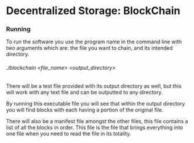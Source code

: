 
# Decentralized Storage: BlockChain 

### Running

To run the software you use the program name in the command line with two arguments which are: the file you want to chain, and its intended directory.

###### ./blockchain <file_name> <output_directory>

There will be a test file provided with its output directory as well, but this will work with any text file and can be outputted to any directory.

By running this executable file you will see that within the output directory you will find blocks with each having a portion of the original file. 

There will also be a manifest file amongst the other files, this file contains a list of all the blocks in order. This file is the file that brings everything into one file when you need to read the file in its totality.
